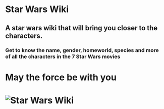 # Star Wars Wiki

## A star wars wiki that will bring you closer to the characters.

### Get to know the name, gender, homeworld, species and more of all the characters in the 7 Star Wars movies

# May the force be with you
# ![Star Wars Wiki](https://user-images.githubusercontent.com/26966332/75811998-34afa980-5d6c-11ea-8a71-6330f090e85f.png)
